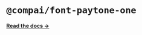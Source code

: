 # `@compai/font-paytone-one`

[**Read the docs &rarr;**](https://components.ai/docs/typefaces/paytone-one)
